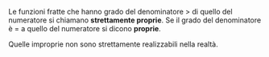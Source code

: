 Le funzioni fratte che hanno grado del denominatore $>$ di quello del numeratore si chiamano **strettamente proprie**. 
Se il grado del denominatore è $=$ a quello del numeratore si dicono **proprie**.

Quelle improprie non sono strettamente realizzabili nella realtà.